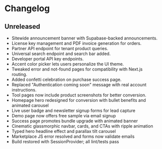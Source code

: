 # Changelog

## Unreleased
- Sitewide announcement banner with Supabase-backed announcements.
- License key management and PDF invoice generation for orders.
- Partner API endpoint for tenant product queries.
- Universal search endpoint and search bar added.
- Developer portal API key endpoints.
- Accent color picker lets users personalize the UI theme.
- Tweaked error and not-found pages for compatibility with Next.js routing.
- Added confetti celebration on purchase success page.
- Replaced "Authentication coming soon" message with real account instructions.
- Tool pages now include product screenshots for better conversion.
- Homepage hero redesigned for conversion with bullet benefits and animated carousel
- Live user badge and newsletter signup forms for lead capture
- Demo page now offers free sample via email signup
- Success page promotes bundle upgrade with animated banner
- Cinematic glassmorphic navbar, cards, and CTAs with ripple animation
- Typed hero headline effect and parallax tilt carousel
- Marketplace JS error resolved and forms now validate emails
- Build restored with SessionProvider; all lint/tests pass
